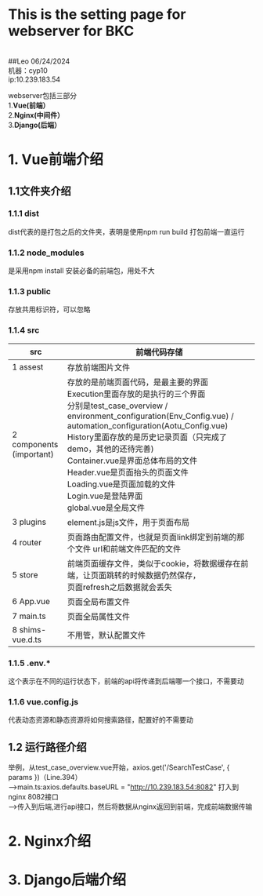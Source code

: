 <h1>This is the setting page for webserver for BKC</h1><br>
##Leo 06/24/2024<br>
机器：cyp10<br>
ip:10.239.183.54<br>

webserver包括三部分<br>
1.**Vue(前端）**<br>
2.**Nginx(中间件）**<br>
3.**Django(后端）**<br>


# 1. Vue前端介绍 <br>
## 1.1文件夹介绍 <br>
### 1.1.1 dist 
dist代表的是打包之后的文件夹，表明是使用npm run build 打包前端一直运行

### 1.1.2 node_modules
是采用npm install 安装必备的前端包，用处不大

### 1.1.3 public
存放共用标识符，可以忽略

### 1.1.4 src
| src | 前端代码存储 |
| --- | --- |
| 1 assest | 存放前端图片文件 |
| 2 components<br>(important) | 存放的是前端页面代码，是最主要的界面 <br> Execution里面存放的是执行的三个界面 <br> 分别是test_case_overview / environment_configuration(Env_Config.vue) / automation_configuration(Aotu_Config.vue) <br> History里面存放的是历史记录页面（只完成了demo，其他的还待完善) <br> Container.vue是界面总体布局的文件 <br>Header.vue是页面抬头的页面文件 <br>Loading.vue是页面加载的文件 <br>Login.vue是登陆界面 <br>global.vue是全局文件 |
| 3 plugins | element.js是js文件，用于页面布局 | 
| 4 router | 页面路由配置文件，也就是页面link绑定到前端的那个文件 url和前端文件匹配的文件 |
| 5 store | 前端页面缓存文件，类似于cookie，将数据缓存在前端，让页面跳转的时候数据仍然保存，<br> 页面refresh之后数据就会丢失 |
|6 App.vue | 页面全局布置文件 |
| 7 main.ts | 页面全局属性文件 |
| 8 shims-vue.d.ts | 不用管，默认配置文件 |

### 1.1.5 .env.*
这个表示在不同的运行状态下，前端的api将传递到后端哪一个接口，不需要动

### 1.1.6 vue.config.js
代表动态资源和静态资源将如何搜索路径，配置好的不需要动

## 1.2 运行路径介绍
举例，从test_case_overview.vue开始，axios.get('/SearchTestCase', { params })（Line.394）<br>
-->main.ts:axios.defaults.baseURL = "http://10.239.183.54:8082" 打入到nginx 8082接口<br>
-->传入到后端,进行api接口，然后将数据从nginx返回到前端，完成前端数据传输 

# 2. Nginx介绍


# 3. Django后端介绍







